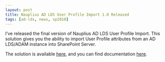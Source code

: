 ```yaml
---
layout: post
title: Nauplius AD LDS User Profile Import 1.0 Released
tags: [ad-lds, news, sp2010]
---
```


I’ve released the final version of Nauplius AD LDS User Profile Import.  This solution gives you the ability to import User Profile attributes from an AD LDS/ADAM instance into SharePoint Server.

The solution is available [here](http://sharepointadlds.codeplex.com/releases/), and you can find documentation [here](http://sharepointadlds.codeplex.com/documentation).